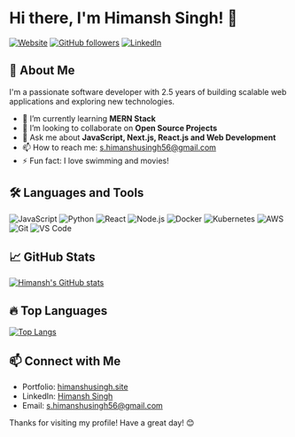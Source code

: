 # Hi there, I'm Himansh Singh! 👋

[![Website](https://img.shields.io/website)](https://himanshusingh.site)
[![GitHub followers](https://img.shields.io/github/followers/singhhimansh?label=Follow&style=social)](https://github.com/singhhimansh)
[![LinkedIn](https://img.shields.io/badge/LinkedIn-Connect-blue)](https://www.linkedin.com/in/singhhimansh/)

## 🚀 About Me

I'm a passionate software developer with 2.5 years of building scalable web applications and exploring new technologies.

- 🌱 I’m currently learning **MERN Stack**
- 👯 I’m looking to collaborate on **Open Source Projects**
- 💬 Ask me about **JavaScript, Next.js, React.js and Web Development**
- 📫 How to reach me: [s.himanshusingh56@gmail.com](mailto:s.himanshusingh56@gmail.com)
- ⚡ Fun fact: I love swimming and movies!

## 🛠️ Languages and Tools

![JavaScript](https://img.shields.io/badge/-JavaScript-05122A?style=flat&logo=javascript)
![Python](https://img.shields.io/badge/-Python-05122A?style=flat&logo=python)
![React](https://img.shields.io/badge/-React-05122A?style=flat&logo=react)
![Node.js](https://img.shields.io/badge/-Node.js-05122A?style=flat&logo=node.js)
![Docker](https://img.shields.io/badge/-Docker-05122A?style=flat&logo=docker)
![Kubernetes](https://img.shields.io/badge/-Kubernetes-05122A?style=flat&logo=kubernetes)
![AWS](https://img.shields.io/badge/-AWS-05122A?style=flat&logo=amazon-aws)
![Git](https://img.shields.io/badge/-Git-05122A?style=flat&logo=git)
![VS Code](https://img.shields.io/badge/-VS%20Code-05122A?style=flat&logo=visual-studio-code)

## 📈 GitHub Stats

[![Himansh's GitHub stats](https://github-readme-stats.vercel.app/api?username=singhhimansh&show_icons=true&theme=radical)](https://github.com/singhhimansh)

## 🔥 Top Languages

[![Top Langs](https://github-readme-stats.vercel.app/api/top-langs/?username=singhhimansh&layout=compact&theme=radical)](https://github.com/singhhimansh)

## 📫 Connect with Me
- Portfolio: [himanshusingh.site](https://himanshusingh.site/)
- LinkedIn: [Himansh Singh](https://www.linkedin.com/in/singhhimansh/)
- Email: [s.himanshusingh56@gmail.com](mailto:s.himanshusingh56@gmail.com)

Thanks for visiting my profile! Have a great day! 😊
